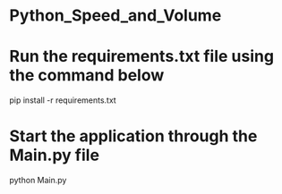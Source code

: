# Python_Speed_and_Volume

# Run the requirements.txt file using the command below
pip install -r requirements.txt

# Start the application through the Main.py file
python Main.py
